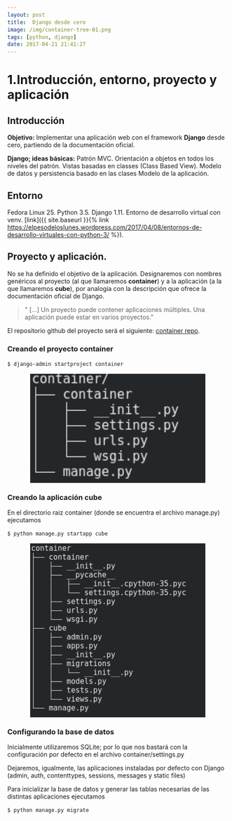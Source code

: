```yaml
---
layout: post
title:  Django desde cero
image: /img/container-tree-01.png
tags: [python, django]
date: 2017-04-21 21:41:27
---
```


1.Introducción, entorno, proyecto y aplicación
==============================================

## Introducción

**Objetivo:** Implementar una aplicación web con el framework **Django** desde cero, partiendo de la documentación oficial.


**Django; ideas básicas:** Patrón MVC. Orientación a objetos en todos los niveles del patrón. Vistas basadas en classes (Class Based View). Modelo de datos y persistencia basado en las clases Modelo de la aplicación.

## Entorno
Fedora Linux 25. Python 3.5. Django 1.11. Entorno de desarrollo virtual con venv.
[link]({{ site.baseurl }}{% link https://elpesodeloslunes.wordpress.com/2017/04/08/entornos-de-desarrollo-virtuales-con-python-3/ %}).

## Proyecto y aplicación.
No se ha definido el objetivo de la aplicación. Designaremos con nombres genéricos al proyecto (al que llamaremos **container**) y a la aplicación (a la que llamaremos **cube**), por analogía con la descripción que ofrece la documentación oficial de Django. 
>" [...] Un proyecto puede contener aplicaciones múltiples. Una aplicación puede estar en varios proyectos."


El repositorio github del proyecto será el siguiente: [container repo](https://github.com/).

### Creando el proyecto **container**
```bash
$ django-admin startproject container
```
<img src="img/container-tree-01.png" width="400"
 style="display: block; margin-left: auto; margin-right: auto;"/>

### Creando la aplicación **cube**
En el directorio raiz container (donde se encuentra el archivo manage.py) ejecutamos
```bash
$ python manage.py startapp cube
```
<img src="img/container-tree-02.png" width="400"
 style="display: block; margin-left: auto; margin-right: auto;"/>

### Configurando la base de datos
Inicialmente utilizaremos SQLite; por lo que nos bastará con la configuración por defecto en el archivo container/settings.py

Dejaremos, igualmente, las aplicaciones instaladas por defecto con Django (admin, auth, contenttypes, sessions, messages y static files)

Para inicializar la base de datos y generar las tablas necesarias de las distintas aplicaciones ejecutamos
```bash
$ python manage.py migrate
```


